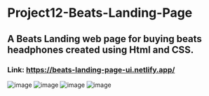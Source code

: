 # Project12-Beats-Landing-Page
## A Beats Landing web page for buying beats headphones created using Html and CSS.

### Link: https://beats-landing-page-ui.netlify.app/
![image](https://user-images.githubusercontent.com/48837703/209865965-fab397f9-23b9-4b27-88ac-b620b5f20e96.png)
![image](https://user-images.githubusercontent.com/48837703/209866074-24339360-0792-4b05-ad46-c49fa0857351.png)
![image](https://user-images.githubusercontent.com/48837703/209866179-b5d99fc8-298c-4e83-870d-dcd458b578ff.png)
![image](https://user-images.githubusercontent.com/48837703/209866216-612ed030-591e-49ea-8282-f2104be8df6a.png)
